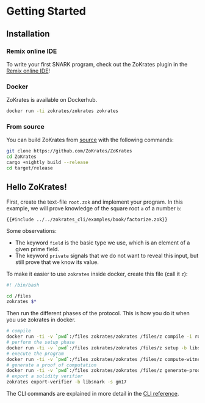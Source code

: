 # Getting Started

## Installation

### Remix online IDE

To write your first SNARK program, check out the ZoKrates plugin in the [Remix online IDE](https://remix.ethereum.org)!

### Docker

ZoKrates is available on Dockerhub.

```bash
docker run -ti zokrates/zokrates zokrates
```

### From source

You can build ZoKrates from [source](https://github.com/ZoKrates/ZoKrates/) with the following commands:

```bash
git clone https://github.com/ZoKrates/ZoKrates
cd ZoKrates
cargo +nightly build --release
cd target/release
```

## Hello ZoKrates!

First, create the text-file `root.zok` and implement your program. In this example, we will prove knowledge of the square root `a` of a number `b`:

```zokrates
{{#include ../../zokrates_cli/examples/book/factorize.zok}}
```

Some observations:
- The keyword `field` is the basic type we use, which is an element of a given prime field.
- The keyword `private` signals that we do not want to reveal this input, but still prove that we know its value.

To make it easier to use `zokrates` inside docker, create this file (call it `z`):
```bash
#! /bin/bash

cd /files
zokrates $*
```

Then run the different phases of the protocol. This is how you do it when you use zokrates in docker.

```bash
# compile
docker run -ti -v `pwd`:/files zokrates/zokrates /files/z compile -i root.zok
# perform the setup phase
docker run -ti -v `pwd`:/files zokrates/zokrates /files/z setup -b libsnark -s gm17
# execute the program
docker run -ti -v `pwd`:/files zokrates/zokrates /files/z compute-witness -a 337 113569
# generate a proof of computation
docker run -ti -v `pwd`:/files zokrates/zokrates /files/z generate-proof -b libsnark -s gm17
# export a solidity verifier
zokrates export-verifier -b libsnark -s gm17
```

The CLI commands are explained in more detail in the [CLI reference](reference/cli.md).
